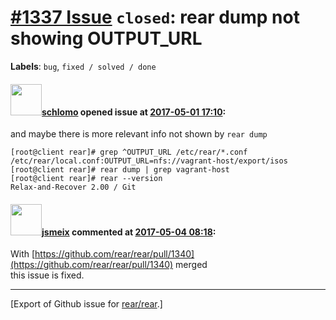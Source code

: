 [\#1337 Issue](https://github.com/rear/rear/issues/1337) `closed`: rear dump not showing OUTPUT\_URL
====================================================================================================

**Labels**: `bug`, `fixed / solved / done`

#### <img src="https://avatars.githubusercontent.com/u/101384?v=4" width="50">[schlomo](https://github.com/schlomo) opened issue at [2017-05-01 17:10](https://github.com/rear/rear/issues/1337):

and maybe there is more relevant info not shown by `rear dump`

    [root@client rear]# grep ^OUTPUT_URL /etc/rear/*.conf
    /etc/rear/local.conf:OUTPUT_URL=nfs://vagrant-host/export/isos
    [root@client rear]# rear dump | grep vagrant-host
    [root@client rear]# rear --version
    Relax-and-Recover 2.00 / Git

#### <img src="https://avatars.githubusercontent.com/u/1788608?u=925fc54e2ce01551392622446ece427f51e2f0ce&v=4" width="50">[jsmeix](https://github.com/jsmeix) commented at [2017-05-04 08:18](https://github.com/rear/rear/issues/1337#issuecomment-299123298):

With
[https://github.com/rear/rear/pull/1340](https://github.com/rear/rear/pull/1340)
merged  
this issue is fixed.

------------------------------------------------------------------------

\[Export of Github issue for
[rear/rear](https://github.com/rear/rear).\]
